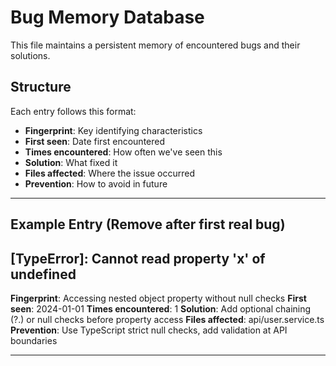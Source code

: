 # Bug Memory Database

This file maintains a persistent memory of encountered bugs and their solutions.

## Structure

Each entry follows this format:
- **Fingerprint**: Key identifying characteristics
- **First seen**: Date first encountered
- **Times encountered**: How often we've seen this
- **Solution**: What fixed it
- **Files affected**: Where the issue occurred
- **Prevention**: How to avoid in future

---

## Example Entry (Remove after first real bug)

## [TypeError]: Cannot read property 'x' of undefined
**Fingerprint**: Accessing nested object property without null checks
**First seen**: 2024-01-01
**Times encountered**: 1
**Solution**: Add optional chaining (?.) or null checks before property access
**Files affected**: api/user.service.ts
**Prevention**: Use TypeScript strict null checks, add validation at API boundaries

---

<!-- New bugs will be added below this line -->